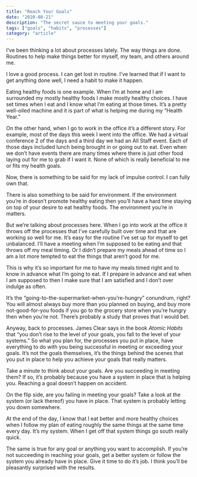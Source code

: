 ```yaml
---
title: "Reach Your Goals"
date: "2020-08-21"
description: "The secret sauce to meeting your goals."
tags: ["goals", "habits", "processes"]
category: "article"
---
```


I’ve been thinking a lot about processes lately. The way things are done. Routines to help make things better for myself, my team, and others around me.

I love a good process. I can get lost in routine. I’ve learned that if I want to get anything done well, I need a habit to make it happen. 

Eating healthy foods is one example. When I’m at home and I am surrounded my mostly healthy foods I make mostly healthy choices. I have set times when I eat and I know what I’m eating at those times. It’s a pretty well-oiled machine and it is part of what is helping me during my “Health Year.” 

On the other hand, when I go to work in the office it’s a different story. For example, most of the days this week I went into the office. We had a virtual conference 2 of the days and a third day we had an All Staff event. Each of those days included lunch being brought in or going out to eat. Even when we don’t have events there are many times where there is just other food laying out for me to grab if I want it. None of which is really beneficial to me or fits my health goals.

Now, there is something to be said for my lack of impulse control. I can fully own that. 

There is also something to be said for environment. If the environment you’re in doesn’t promote healthy eating then you’ll have a hard time staying on top of your desire to eat healthy foods. The environment you’re in matters. 

But we’re talking about processes here. When I go into work at the office it throws off the processes that I’ve carefully built over time and that are working so well for me. It’s easy for the routine I’ve set up for myself to get unbalanced. I’ll have a meeting when I’m supposed to be eating and that throws off my meal timing. Or I didn’t prepare my meals ahead of time so I am a lot more tempted to eat the things that aren’t good for me. 

This is why it’s so important for me to have my meals timed right and to know in advance what I’m going to eat. If I prepare in advance and eat when I am supposed to then I make sure that I am satisfied and I don’t over indulge as often. 

It’s the “going-to-the-supermarket-when-you’re-hungry” conundrum, right? You will almost always buy more than you planned on buying, and buy more not-good-for-you foods if you go to the grocery store when you’re hungry then when you’re not. There’s probably a study that proves that I would bet.

Anyway, back to processes. James Clear says in the book _Atomic Habits_ that “you don’t rise to the level of your goals, you fall to the level of your systems.” So what you plan for, the processes you put in place, have everything to do with you being successful in meeting or exceeding your goals. It’s not the goals themselves, it’s the things behind the scenes that you put in place to help you achieve your goals that really matters. 

Take a minute to think about your goals. Are you succeeding in meeting them? If so, it’s probably because you have a system in place that is helping you. Reaching a goal doesn’t happen on accident. 

On the flip side, are you failing in meeting your goals? Take a look at the system (or lack thereof) you have in place. That system is probably letting you down somewhere. 

At the end of the day, I know that I eat better and more healthy choices when I follow my plan of eating roughly the same things at the same time every day. It’s my system. When I get off that system things go south really quick. 

The same is true for any goal or anything you want to accomplish. If you’re not succeeding in reaching your goals, get a better system or follow the system you already have in place. Give it time to do it’s job. I think you’ll be pleasantly surprised with the results.